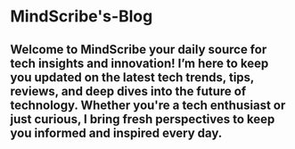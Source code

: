 # MindScribe's-Blog

## Welcome to MindScribe your daily source for tech insights and innovation! I’m here to keep you updated on the latest tech trends, tips, reviews, and deep dives into the future of technology. Whether you're a tech enthusiast or just curious, I bring fresh perspectives to keep you informed and inspired every day.
